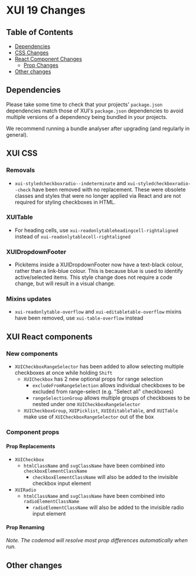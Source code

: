 # XUI 19 Changes

## Table of Contents

- [Dependencies](#Dependencies)
- [CSS Changes](#XUI-CSS)
- [React Component Changes](#XUI-React-components)
  - [Prop Changes](#Component-props)
- [Other changes](#Other-changes)

## Dependencies

Please take some time to check that your projects' `package.json` dependencies match those of XUI's `package.json` dependencies to avoid multiple versions of a dependency being bundled in your projects.

We recommend running a bundle analyser after upgrading (and regularly in general).

## XUI CSS

### Removals

- `xui-styledcheckboxradio--indeterminate` and `xui-styledcheckboxradio--check` have been removed with no replacement. These were obsolete classes and styles that were no longer applied via React and are not required for styling checkboxes in HTML.

### XUITable

- For heading cells, use `xui-readonlytableheadingcell-rightaligned` instead of `xui-readonlytablecell-rightaligned`

### XUIDropdownFooter

- Pickitems inside a XUIDropdownFooter now have a text-black colour, rather than a link-blue colour. This is because blue is used to identify active/selected items. This style change does not require a code change, but will result in a visual change.

### Mixins updates

- `xui-readonlytable-overflow` and `xui-editabletable-overflow` mixins have been removed, use `xui-table-overflow` instead

## XUI React components

### New components

- `XUICheckboxRangeSelector` has been added to allow selecting multiple checkboxes at once while holding `Shift`
  - `XUICheckbox` has 2 new optional props for range selection
    - `excludeFromRangeSelection` allows individual checkboxes to be excluded from range-select (e.g. "Select all" checkboxes)
    - `rangeSelectionGroup` allows multiple groups of checkboxes to be nested under one `XUICheckboxRangeSelector`
  - `XUICheckboxGroup`, `XUIPicklist`, `XUIEditableTable`, and `XUITable` make use of `XUICheckboxRangeSelector` out of the box

### Component props

#### Prop Replacements

- `XUICheckbox`
  - `htmlClassName` and `svgClassName` have been combined into `checkboxElementClassName`
    - `checkboxElementClassName` will also be added to the invisible checkbox input element
- `XUIRadio`
  - `htmlClassName` and `svgClassName` have been combined into `radioElementClassName`
    - `radioElementClassName` will also be added to the invisible radio input element

#### Prop Renaming

_Note. The codemod will resolve most prop differences automatically when run._

## Other changes
